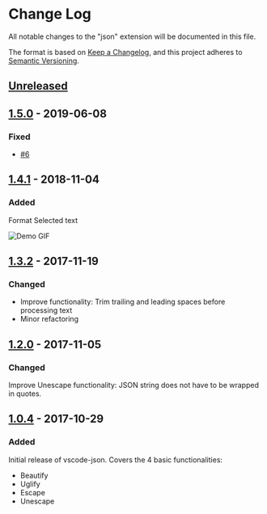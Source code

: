 # Change Log

All notable changes to the "json" extension will be documented in this file.

The format is based on [Keep a Changelog](https://keepachangelog.com/en/1.0.0/),
and this project adheres to [Semantic Versioning](https://semver.org/spec/v2.0.0.html).

## [Unreleased]

## [1.5.0] - 2019-06-08

### Fixed

- [#6](github.com/adharmawan/vscode-json/issues/6)

## [1.4.1] - 2018-11-04

### Added

Format Selected text

![Demo GIF](https://raw.githubusercontent.com/andyyaldoo/vscode-json/master/images/format-selected-text.gif)

## [1.3.2] - 2017-11-19

### Changed

- Improve functionality: Trim trailing and leading spaces before processing text
- Minor refactoring

## [1.2.0] - 2017-11-05

### Changed

Improve Unescape functionality: JSON string does not have to be wrapped in quotes.

## [1.0.4] - 2017-10-29

### Added

Initial release of vscode-json. Covers the 4 basic functionalities:

- Beautify
- Uglify
- Escape
- Unescape

[Unreleased]: https://github.com/adharmawan/vscode-json/compare/v1.5.0...HEAD
[1.5.0]: https://github.com/adharmawan/vscode-json/compare/v1.4.1...v1.5.0
[1.4.1]: https://github.com/adharmawan/vscode-json/compare/v1.3.2...v1.4.1
[1.3.2]: https://github.com/adharmawan/vscode-json/compare/v1.2.0...v1.3.2
[1.2.0]: https://github.com/adharmawan/vscode-json/compare/v1.0.4...v1.2.0
[1.0.4]: https://github.com/adharmawan/vscode-json/releases/tag/v1.0.4
